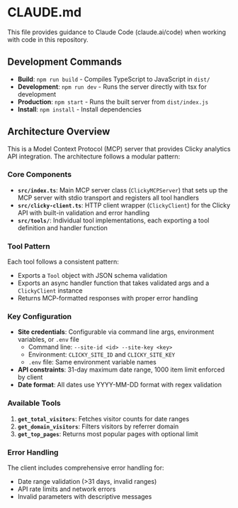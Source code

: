 # CLAUDE.md

This file provides guidance to Claude Code (claude.ai/code) when working with code in this repository.

## Development Commands

- **Build**: `npm run build` - Compiles TypeScript to JavaScript in `dist/`
- **Development**: `npm run dev` - Runs the server directly with tsx for development
- **Production**: `npm start` - Runs the built server from `dist/index.js`
- **Install**: `npm install` - Install dependencies

## Architecture Overview

This is a Model Context Protocol (MCP) server that provides Clicky analytics API integration. The architecture follows a modular pattern:

### Core Components

- **`src/index.ts`**: Main MCP server class (`ClickyMCPServer`) that sets up the MCP server with stdio transport and registers all tool handlers
- **`src/clicky-client.ts`**: HTTP client wrapper (`ClickyClient`) for the Clicky API with built-in validation and error handling
- **`src/tools/`**: Individual tool implementations, each exporting a tool definition and handler function

### Tool Pattern

Each tool follows a consistent pattern:
- Exports a `Tool` object with JSON schema validation
- Exports an async handler function that takes validated args and a `ClickyClient` instance
- Returns MCP-formatted responses with proper error handling

### Key Configuration

- **Site credentials**: Configurable via command line args, environment variables, or `.env` file
  - Command line: `--site-id <id> --site-key <key>`
  - Environment: `CLICKY_SITE_ID` and `CLICKY_SITE_KEY`
  - `.env` file: Same environment variable names
- **API constraints**: 31-day maximum date range, 1000 item limit enforced by client
- **Date format**: All dates use YYYY-MM-DD format with regex validation

### Available Tools

1. **`get_total_visitors`**: Fetches visitor counts for date ranges
2. **`get_domain_visitors`**: Filters visitors by referrer domain
3. **`get_top_pages`**: Returns most popular pages with optional limit

### Error Handling

The client includes comprehensive error handling for:
- Date range validation (>31 days, invalid ranges)
- API rate limits and network errors
- Invalid parameters with descriptive messages